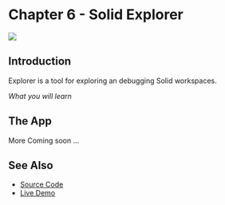 # Chapter 6 - Solid Explorer

![](https://melvincarvalho.gitbooks.io/solid-tutorials/content/solidexplorer.png)

## Introduction

Explorer is a tool for exploring an debugging Solid workspaces.

*What you will learn*

## The App

More Coming soon ...

## See Also

* [Source Code](https://github.com/melvincarvalho/explorer)
* [Live Demo](http://melvincarvalho.github.io/explorer/)
